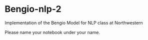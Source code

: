 # Bengio-nlp-2
Implementation of the Bengio Model for NLP class at Northwestern

Please name your notebook under your name.
